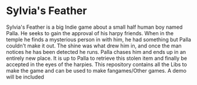 # Sylvia's Feather
Sylvia's Feather is a big Indie game about a small half human boy named Palla. He seeks to gain the approval of his harpy friends. When in the temple he finds a mysterious person in with him, he had something but Palla couldn't make it out. The shine was what drew him in, and once the man notices he has been detected he runs. Palla chases him and ends up in an entirely new place. It is up to Palla to retrieve this stolen item and finally be accepted in the eyes of the harpies. 
This repository contains all the Libs to make the game and can be used to make fangames/Other games. A demo will be included
